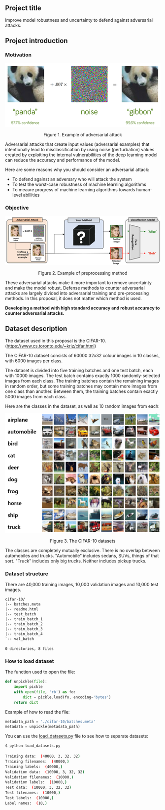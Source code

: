 ## Project title

Improve model robustness and uncertainty to defend against adversarial attacks.

## Project introduction

### **Motivation**

<center>

![](res/adversarial_attack.png "Example of adversarial attack")
<p> Figure 1. Example of adversarial attack </p>

</center>

Adversarial attacks that create input values (adversarial examples) that intentionally lead to misclassification by using noise (perturbation) values created by exploiting the internal vulnerabilities of the deep learning model can reduce the accuracy and performance of the model.

Here are some reasons why you should consider an adversarial attack:

- To defend against an adversary who will attack the system
- To test the worst-case robustness of machine learning algorithms
- To meaure progress of machine learning algorithms towards human-level abillities

### **Objective**

<center>

![Example of preprocessing method](res/adversarial_defense.png)
<p> Figure 2. Example of preprocessing method </p>

</center>

These adversarial attacks make it more important to remove uncertainty and make the model robust.
Defense methods to counter adversarial attacks are largely divided into adversarial training and pre-processing methods. In this proposal, it does not matter which method is used.

**Developing a method with high standard accuracy and robust accuracy to counter adversarial attacks.**


## Dataset description

The dataset used in this proposal is the CIFAR-10. (https://www.cs.toronto.edu/~kriz/cifar.html)

The CIFAR-10 dataset consists of 60000 32x32 colour images in 10 classes, with 6000 images per class.  

The dataset is divided into five training batches and one test batch, each with 10000 images. The test batch contains exactly 1000 randomly-selected images from each class. The training batches contain the remaining images in random order, but some training batches may contain more images from one class than another. Between them, the training batches contain exactly 5000 images from each class.  

Here are the classes in the dataset, as well as 10 random images from each:

<center>

![cifar10](res/cifar10.png)
<p> Figure 3. The CIFAR-10 datasets </p>

</center>

The classes are completely mutually exclusive. There is no overlap between automobiles and trucks. "Automobile" includes sedans, SUVs, things of that sort. "Truck" includes only big trucks. Neither includes pickup trucks.

### **Dataset structure**

There are 40,000 training images, 10,000 validation images and 10,000 test images.

```
cifar-10/
|-- batches.meta
|-- readme.html
|-- test_batch
|-- train_batch_1
|-- train_batch_2
|-- train_batch_3
|-- train_batch_4
`-- val_batch

0 directories, 8 files
```

### **How to load dataset**

The function used to open the file:

```python
def unpickle(file):
    import pickle
    with open(file, 'rb') as fo:
        dict = pickle.load(fo, encoding='bytes')
    return dict
```

Example of how to read the file:

```python
metadata_path = './cifar-10/batches.meta'
metadata = unpickle(metadata_path)
```

You can use the [load_datasets.py](load_datasets.py) file to see how to separate datasets:

```bash
$ python load_datasets.py

Training data:  (40000, 3, 32, 32)
Training filenames:  (40000,)
Training labels:  (40000,)
Validation data:  (10000, 3, 32, 32)
Validation filenames:  (10000,)
Validation labels:  (10000,)
Test data:  (10000, 3, 32, 32)
Test filenames:  (10000,)
Test labels:  (10000,)
Label names:  (10,)

```